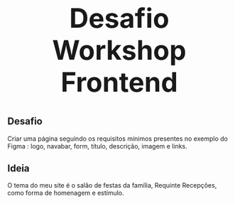 <!-- Title -->
<p align="center">
  <h1 align="center" style="font-size: 60px">Desafio Workshop Frontend </h1>
</p>

## Desafio

Criar uma página seguindo os requisitos mínimos presentes no exemplo do Figma : logo, navabar, form, título, descrição, imagem e links.

## Ideia

O tema do meu site é o salão de festas da família, Requinte Recepções, como forma de homenagem e estímulo.
